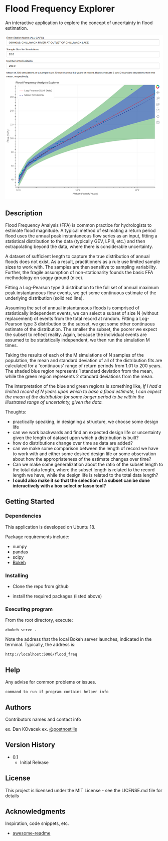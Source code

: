 # Flood Frequency Explorer

An interactive application to explore the concept of uncertainty in flood estimation.

![](img/screencap.png)

## Description

Flood Frequency Analysis (FFA) is common practice for hydrologists to estimate flood magnitude.  A typical method of estimating a return period flood uses the annual peak  instantaneous flow series as an input, fitting a statistical distribution to the data (typically GEV, LPIII, etc.) and then extrapolating beyond the data, where there is considerable uncertainty.

A dataset of sufficient length to capture the true distribution of annual  floods does not exist.  As a result, practitioners as a rule use limited sample sizes to work with.  The samples are then sensitive to sampling variability.  Further, the fragile assumption of non-stationarity founds the basic FFA methodology on soggy ground (nice).

Fitting a Log-Pearson type 3 distribution to the full set of annual maximum peak instantaneous flow events, we get some continuous estimate of the underlying distribution (solid red line).

Assuming the set of annual instantaneous floods is comprised of statistically independent events, we can select a subset of size N (without replacement) of events from the total record at random.  Fitting a Log-Pearson type 3 distribution to the subset, we get some other continuous estimate of the distribution.  The smaller the subset, the poorer we expect the subset to reflect reality.  Again, because the individual events are assumed to be statistically independent, we then run the simulation M times.

Taking the results of each of the M simulations of N samples of the population, the mean and standard deviation of all of the distribution fits are calculated for a 'continuous' range of return periods from 1.01 to 200 years.  The shaded blue region represents 1 standard deviation from the mean, while the green region represents 2 standard deviations from the mean.

The interpretation of the blue and green regions is something like, *If I had a limited record of N years upon which to base a flood estimate, I can expect the mean of the distribution for some longer period to be within the illustrated range of uncertainty, given the data.*

Thoughts:

*  practically speaking, in designing a structure, we choose some design life
  * can we work backwards and find an expected design life or uncertainty given the length of dataset upon which a distribution is built?
*  how do distributions change over time as data are added?
  * can we make some comparison between the length of record we have to work with and either some desired design life or some observation about how the appropriateness of the estimate changes over time?
*  Can we make some generalization about the ratio of the subset length to the total data length, where the subset length is related to the record length we have, while the design life is related to the total data length?
*  **I could also make it so that the selection of a subset can be done interactively with a box select or lasso tool?**

## Getting Started

### Dependencies

This application is developed on Ubuntu 18.

Package requirements include:
* numpy
* pandas
* scipy
* [Bokeh](https://bokeh.pydata.org/en/latest/index.html)

### Installing

* Clone the repo from github

* install the required packages (listed above)

### Executing program

From the root directory, execute:
```
>bokeh serve .
```
Note the address that the local Bokeh server launches, indicated in the terminal.
Typically, the address is:
```
http://localhost:5006/flood_freq
```

## Help

Any advise for common problems or issues.
```
command to run if program contains helper info
```

## Authors

Contributors names and contact info

ex. Dan KOvacek
ex. [@postnostills](https://twitter.com/postnostills)

## Version History

* 0.1
    * Initial Release

## License

This project is licensed under the MIT License - see the LICENSE.md file for details

## Acknowledgments

Inspiration, code snippets, etc.
* [awesome-readme](https://github.com/matiassingers/awesome-readme)
